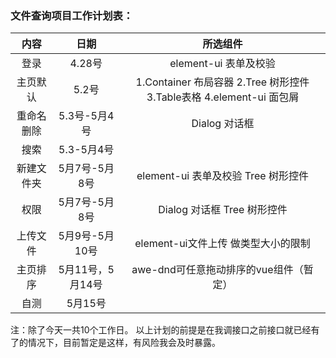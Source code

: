 ###   文件查询项目工作计划表：
| 内容      |     日期 |   所选组件   |
| :--------: | :--------:| :------: |
| 登录    |   4.28号 | element-ui 表单及校验   |
|主页默认|5.2号|1.Container 布局容器 2.Tree 树形控件3.Table表格 4.element-ui 面包屑|
|重命名 删除|5.3号-5月4号| Dialog 对话框|
|搜索|5.3-5月4号||
|新建文件夹|5月7号-5月8号|element-ui 表单及校验 Tree 树形控件|
|权限|5月7号-5月8号|Dialog 对话框   Tree 树形控件|
|上传文件|5月9号-5月10号| element-ui文件上传 做类型大小的限制|
|主页排序|5月11号，5月14号|awe-dnd可任意拖动排序的vue组件（暂定）|
|自测|5月15号|
注：除了今天一共10个工作日。
以上计划的前提是在我调接口之前接口就已经有了的情况下，目前暂定是这样，有风险我会及时暴露。



